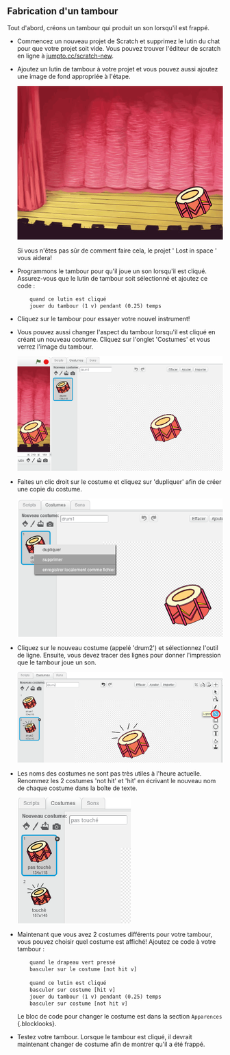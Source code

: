 ## Fabrication d'un tambour

Tout d'abord, créons un tambour qui produit un son lorsqu'il est frappé.

+ Commencez un nouveau projet de Scratch et supprimez le lutin du chat pour que votre projet soit vide. Vous pouvez trouver l'éditeur de scratch en ligne à <a href="http://jumpto.cc/scratch-new">jumpto.cc/scratch-new</a>.

+ Ajoutez un lutin de tambour à votre projet et vous pouvez aussi ajoutez une image de fond appropriée à l'étape.

	![screenshot](images/band-stage.png)

	Si vous n'êtes pas sûr de comment faire cela, le projet ' Lost in space ' vous aidera!

+ Programmons le tambour pour qu'il joue un son lorsqu'il est cliqué. Assurez-vous que le lutin de tambour soit sélectionné et ajoutez ce code :

	```blocks
		quand ce lutin est cliqué
		jouer du tambour (1 v) pendant (0.25) temps
	```

+ Cliquez sur le tambour pour essayer votre nouvel instrument!

+ Vous pouvez aussi changer l'aspect du tambour lorsqu'il est cliqué en créant un nouveau costume. Cliquez sur l'onglet 'Costumes' et vous verrez l'image du tambour.

	![screenshot](images/band-drum-costume.png)

+ Faites un clic droit sur le costume et cliquez sur 'dupliquer' afin de créer une copie du costume.

	![screenshot](images/band-drum-duplicate.png)

+ Cliquez sur le nouveau costume (appelé 'drum2') et sélectionnez l'outil de ligne. Ensuite, vous devez tracer des lignes pour donner l'impression que le tambour joue un son.

	![screenshot](images/band-drum-hit.png)

+ Les noms des costumes ne sont pas très utiles à l'heure actuelle. Renommez les 2 costumes 'not hit' et 'hit' en écrivant le nouveau nom de chaque costume dans la boîte de texte.

	![screenshot](images/band-drum-name.png)

+ Maintenant que vous avez 2 costumes différents pour votre tambour, vous pouvez choisir quel costume est affiché! Ajoutez ce code à votre tambour :

	```blocks
		quand le drapeau vert pressé
		basculer sur le costume [not hit v]

		quand ce lutin est cliqué
		basculer sur costume [hit v]
		jouer du tambour (1 v) pendant (0.25) temps
		basculer sur costume [not hit v]

	```

	Le bloc de code pour changer le costume est dans la section `Apparences` {.blocklooks}.

+ Testez votre tambour. Lorsque le tambour est cliqué, il devrait maintenant changer de costume afin de montrer qu'il a été frappé.
